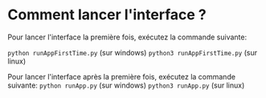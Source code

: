﻿# Comment lancer l'interface ?

Pour lancer l'interface la première fois, exécutez la commande suivante:

`python runAppFirstTime.py` (sur windows)
`python3 runAppFirstTime.py` (sur linux)

Pour lancer l'interface après la première fois, exécutez la commande suivante:
`python runApp.py` (sur windows)
`python3 runApp.py` (sur linux)
